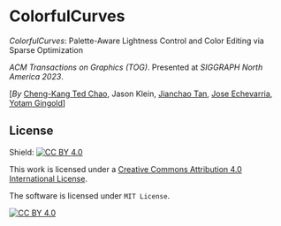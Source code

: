 # ColorfulCurves

*ColorfulCurves*: Palette-Aware Lightness Control and Color Editing via Sparse Optimization

*ACM Transactions on Graphics (TOG)*. Presented at *SIGGRAPH North America 2023*.

[*By* [Cheng-Kang Ted Chao](https://mason.gmu.edu/~cchao8/), Jason Klein, [Jianchao Tan](https://scholar.google.com/citations?user=1Gywy80AAAAJ&hl=en), [Jose Echevarria](http://www.jiechevarria.com/), [Yotam Gingold](https://cragl.cs.gmu.edu/)] 






## License

Shield: [![CC BY 4.0][cc-by-shield]][cc-by]

This work is licensed under a
[Creative Commons Attribution 4.0 International License][cc-by].

The software is licensed under `MIT License`.

[![CC BY 4.0][cc-by-image]][cc-by]

[cc-by]: http://creativecommons.org/licenses/by/4.0/
[cc-by-image]: https://i.creativecommons.org/l/by/4.0/88x31.png
[cc-by-shield]: https://img.shields.io/badge/License-CC%20BY%204.0-lightgrey.svg
